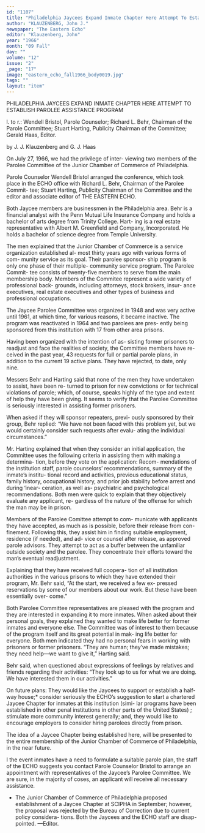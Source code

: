 ```yaml
---
id: "1107"
title: "Philadelphia Jaycees Expand Inmate Chapter Here Attempt To Establish Parolee Assistance Program"
author: "KLAUZENBERG, John J."
newspaper: "The Eastern Echo"
editor: "Klauzenberg, John"
year: "1966"
month: "09 Fall"
day: ""
volume: "12"
issue: "2"
_page: "17"
image: "eastern_echo_fall1966_body0019.jpg"
tags: ""
layout: "item"
---
```

PHILADELPHIA JAYCEES EXPAND INMATE CHAPTER HERE
ATTEMPT TO ESTABLISH PAROLEE ASSISTANCE PROGRAM

l. to r.: Wendell Bristol, Parole Counselor; Richard L. Behr, Chairman of the Parole
Committee; Stuart Harting, Publicity Chairman of the Committee; Gerald Haas, Editor.

by J. J. Klauzenberg and G. J. Haas

On July 27, 1966, we had the privilege of inter-
viewing two members of the Parolee Committee of
the Junior Chamber of Commerce of Philadelphia.

Parole Counselor Wendell Bristol arranged the
conference, which took place in the ECHO office with
Richard L. Behr, Chairman of the Parolee Commit-
tee; Stuart Harting, Publicity Chairman of the
Committee and the editor and associate editor of
THE EASTERN ECHO.

Both Jaycee members are businessmen in the
Philadelphia area. Behr is a financial analyst with
the Penn Mutual Life Insurance Company and holds
a bachelor of arts degree from Trinity College. Hart-
ing is a real estate representative with Albert M.
Greenfield and Company, Incorporated. He holds a
bachelor of science degree from Temple University.

The men explained that the Junior Chamber of
Commerce is a service organization established al-
most thirty years ago with various forms of com-
munity service as its goal. Their parolee sponsor-
ship program is only one phase of their multiple-
community service program. The Parolee Commit-
tee consists of twenty-five members to serve from the
main membership body. Members of the Commitee
represent a wide variety of professional back-
grounds, including attorneys, stock brokers, insur-
ance executives, real estate executives and other
types of business and professional occupations.

The Jaycee Parolee Committee was organized in
1948 and was very active until 1961, at which time,
for various reasons, it became inactive. The program
was reactivated in 1964 and two parolees are pres-
ently being sponsored from this institution with 17
from other area prisons.

Having been organized with the intention of as-
sisting former prisoners to readjust and face the
realities of society, the Committee members have re-
ceived in the past year, 43 requests for full or partial
parole plans, in addition to the current 19 active
plans. They have rejected, to date, only nine.

Messers Behr and Harting said that none of the
men they have undertaken to assist, have been re-
turned to prison for new convictions or for technical
violations of parole; which, of course, speaks highly
of the type and extent of help they have been giving.
It seems to verify that the Parolee Committee is
seriously interested in assisting former prisoners.

When asked if they will sponsor repeaters, previ-
ously sponsored by their group, Behr replied: “We
have not been faced with this problem yet, but we
would certainly consider such requests after evalu-
ating the individual circumstances.”

Mr. Harting explained that when they consider an
initial application, the Committee uses the following
criteria in assisting them with making a determina-
tion, before they vote on the application: Recom-
mendations of the institution staff, parole counselors’
recommendations, summary of the inmate’s institu-
tional record and activities, previous educational
status, family history, occupational history, and
prior job stability before arrest and during ‘inear-
ceration, as well as- psychiatric and psychological
recommendations. Both men were quick to explain
that they objectively evaluate any applicant, re-
gardless of the nature of the offense for which the
man may be in prison.

Members of the Parolee Comittee attempt to com-
municate with applicants they have accepted, as
much as is possible, before their release from con-
finement. Following this, they assist him in finding
suitable employment, residence (if needed), and ad-
vice or counsel after release, as approved parole
advisors. They attempt to act as a buffer between
the unfamiliar outside society and the parolee. They
concentrate their efforts toward the man’s eventual
readjustment.

Explaining that they have received full coopera-
tion of all institution authorities in the various
prisons to which they have extended their program,
Mr. Behr said, “At the start, we received a few ex-
pressed reservations by some of our members about
our work. But these have been essentially over-
come.”

Both Parolee Committee representatives are
pleased with the program and they are interested in
expanding it to more inmates. When asked about
their personal goals, they explained they wanted to
make life better for former inmates and everyone
else. The Committee was of interest to them because
of the program itself and its great potential in mak-
ing life better for everyone. Both men indicated
they had no personal fears in working with prisoners
or former prisoners. “They are human; they’ve
made mistakes; they need help—we want to give it,”
Harting said.

Behr said, when questioned about expressions of
feelings by relatives and friends regarding their
activities: “They look up to us for what we are
doing. We have interested them in our activities.”

On future plans: They would like the Jaycees to
support or establish a half-way house;* consider
seriously the ECHO’s suggestion to start a chartered
Jaycee Chapter for inmates at this institution (simi-
lar programs have been established in other penal
institutions in other parts of the United States) ;
stimulate more community interest generally; and,
they would like to encourage employers to consider
hiring parolees directly from prison.

The idea of a Jaycee Chapter being established
here, will be presented to the entire membership of
the Junior Chamber of Commerce of Philadelphia,
in the near future.

I the event inmates have a need to formulate a
suitable parole plan, the staff of the ECHO suggests
you contact Parole Counselor Bristol to arrange an
appointment with representatives of the Jaycee’s
Parolee Committee. We are sure, in the majority of
coses, an applicant will receive all necessary
assistance.

* The Junior Chamber of Commerce of Philadelphia
proposed establishment of a Jaycee Chapter at SCIPHA
in September; however, the proposal was rejected by the
Bureau of Correction due to current policy considera-
tions. Both the Jaycees and the ECHO staff are disap-
pointed. —Editor.
